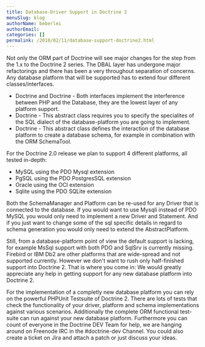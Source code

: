 ```yaml
---
title: Database-Driver Support in Doctrine 2
menuSlug: blog
authorName: beberlei 
authorEmail: 
categories: []
permalink: /2010/02/11/database-support-doctrine2.html
---
```

Not only the ORM part of Doctrine will see major changes for the step
from the 1.x to the Doctrine 2 series. The DBAL layer has undergone
major refactorings and there has been a very throughout separation of
concerns. Any database platform that will be supported has to extend
four different classes/interfaces.

-   Doctrine and Doctrine - Both interfaces implement the interference
    between PHP and the Database, they are the lowest layer of any
    platform support.
-   Doctrine - This abstract class requires you to specify the
    specialites of the SQL dialect of the database-platform you are
    going to implement.
-   Doctrine - This abstract class defines the interaction of the
    database platform to create a database schema, for example in
    combination with the ORM SchemaTool.

For the Doctrine 2.0 release we plan to support 4 different platforms,
all tested in-depth:

-   MySQL using the PDO Mysql extension
-   PgSQL using the PDO PostgresSQL extension
-   Oracle using the OCI extension
-   Sqlite using the PDO SQLite extension

Both the SchemaManager and Platform can be re-used for any Driver that
is connected to the database. If you would want to use Mysqli instead of
PDO MySQL you would only need to implement a new Driver and Statement.
And if you just want to change some of the sql specific details in
regard to schema generation you would only need to extend the
AbstractPlatform.

Still, from a database-platform point of view the default support is
lacking, for example MsSql support with both PDO and SqlSrv is currently
missing. Firebird or IBM Db2 are other platforms that are wide-spread
and not supported currently. However we don't want to rush only
half-finished support into Doctrine 2. That is where you come in: We
would greatly appreciate any help in getting support for any new
database platform into Doctrine 2.

For the implementation of a completly new database platform you can rely
on the powerful PHPUnit Testsuite of Doctrine 2. There are lots of tests
that check the functionality of your driver, platform and schema
implementations against various scenarios. Additionally the complete ORM
functional test-suite can run against your new database platform.
Furthermore you can count of everyone in the Doctrine DEV Team for help,
we are hanging around on Freenode IRC in the \#doctrine-dev Channel. You
could also create a ticket on Jira and attach a patch or just discuss
your ideas.
